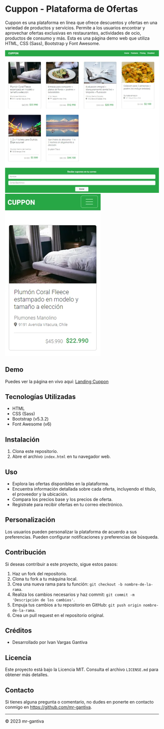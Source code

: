 # Cuppon - Plataforma de Ofertas

Cuppon es una plataforma en línea que ofrece descuentos y ofertas en una variedad de productos y servicios. Permite a los usuarios encontrar y aprovechar ofertas exclusivas en restaurantes, actividades de ocio, productos de consumo y más. Esta es una página demo web que utiliza HTML, CSS (Sass), Bootstrap y Font Awesome.

![Vista Desktop](./assets/img/landing_cuppon.webp)
![Vista Mobile](./assets/img/landing_cuppon_mobile.webp)

## Demo
Puedes ver la página en vivo aquí: [Landing Cuppon](https://mr-gantiva.github.io/landing_cuppon/)

## Tecnologías Utilizadas

- HTML
- CSS (Sass)
- Bootstrap (v5.3.2)
- Font Awesome (v6)

## Instalación

1. Clona este repositorio.
2. Abre el archivo `index.html` en tu navegador web.

## Uso

- Explora las ofertas disponibles en la plataforma.
- Encuentra información detallada sobre cada oferta, incluyendo el título, el proveedor y la ubicación.
- Compara los precios base y los precios de oferta.
- Regístrate para recibir ofertas en tu correo electrónico.

## Personalización

Los usuarios pueden personalizar la plataforma de acuerdo a sus preferencias. Pueden configurar notificaciones y preferencias de búsqueda.

## Contribución

Si deseas contribuir a este proyecto, sigue estos pasos:

1. Haz un fork del repositorio.
2. Clona tu fork a tu máquina local.
3. Crea una nueva rama para tu función: `git checkout -b nombre-de-la-rama`.
4. Realiza los cambios necesarios y haz commit: `git commit -m 'Descripción de los cambios'`.
5. Empuja tus cambios a tu repositorio en GitHub: `git push origin nombre-de-la-rama`.
6. Crea un pull request en el repositorio original.

## Créditos

- Desarrollado por Ivan Vargas Gantiva

## Licencia

Este proyecto está bajo la Licencia MIT. Consulta el archivo `LICENSE.md` para obtener más detalles.

## Contacto

Si tienes alguna pregunta o comentario, no dudes en ponerte en contacto conmigo en https://github.com/mr-gantiva.

---

© 2023 mr-gantiva